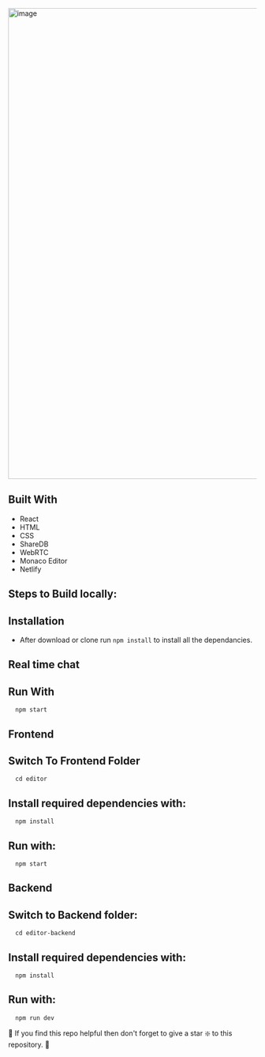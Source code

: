 <img width="953" alt="image" src="https://github.com/swagatsrichandan/Real-Time-Code-Editor/assets/100923591/5aa653ee-d300-4146-8757-b60336c27464">






## Built With
 - React
 - HTML
 - CSS
 - ShareDB
 - WebRTC
 - Monaco Editor
 - Netlify

## Steps to Build locally:
## Installation 
 - After download or clone run `npm install` to install all the dependancies.
## Real time chat 
  ##  Run With
      npm start
## Frontend
  ## Switch To Frontend Folder
      cd editor
  ## Install required dependencies with:
      npm install
  ## Run with:
      npm start

## Backend
  ## Switch to Backend folder:
      cd editor-backend
  ## Install required dependencies with:
      npm install
  ## Run with:
      npm run dev



🙏 If you find this repo helpful then don't forget to give a star ❇️ to this repository. 🙂
